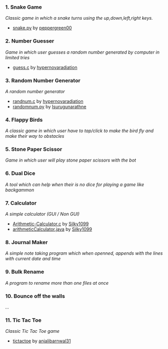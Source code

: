 ### 1. Snake Game
_Classic game in which a snake turns using the up,down,left,right keys._
- [snake.py](/Games/snake_game) by [peppergreen00](https://github.com/peppergreen00)
### 2. Number Guesser
_Game in which user guesses a random number generated by computer in limited tries_
- [guess.c](/Games/guessing_game) by [hypernovaradiation](https://github.com/hypernovaradiation)
### 3. Random Number Generator
_A random number generator_
- [randnum.c](/Tools/random_number) by [hypernovaradiation](https://github.com/hypernovaradiation)<br>
- [randomnum.py](/Tools/random_number) by [Isurugunarathne](https://github.com/IsuruGunarathne)
### 4. Flappy Birds
_A classic game in which user have to tap/click to make the bird fly and make their way to obstacles_
### 5. Stone Paper Scissor
_Game in which user will play stone paper scissors with the bot_
### 6. Dual Dice
_A tool which can help when their is no dice for playing a game like backgammon_
### 7. Calculator
_A simple calculator (GUI / Non GUI)_
- [Arithmetic-Calculator.c](/Tools/Calculator/Arithmetic-Calculator.c) by [Silky1099](https://github.com/Silky1099)
- [arithmeticCalculator.java](/Tools/Calculator/arithmeticCalculator.java) by [Silky1099](https://github.com/Silky1099)
### 8. Journal Maker
_A simple note taking program which when openned, appends with the lines with current date and time_
### 9. Bulk Rename
_A program to rename more than one files at once_
### 10. Bounce off the walls
_..._
### 11. Tic Tac Toe
_Classic Tic Tac Toe game_
- [tictactoe](/Games/tic_tac_toe) by [anjalibarnwal31](https://github.com/anjalibarnwal31)


